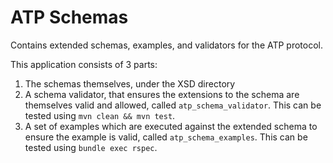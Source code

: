 # ATP Schemas

Contains extended schemas, examples, and validators for the ATP protocol.

This application consists of 3 parts:
1. The schemas themselves, under the XSD directory
2. A schema validator, that ensures the extensions to the schema are themselves valid and allowed, called `atp_schema_validator`.  This can be tested using `mvn clean && mvn test`.
3. A set of examples which are executed against the extended schema to ensure the example is valid, called `atp_schema_examples`.  This can be tested using `bundle exec rspec`.
